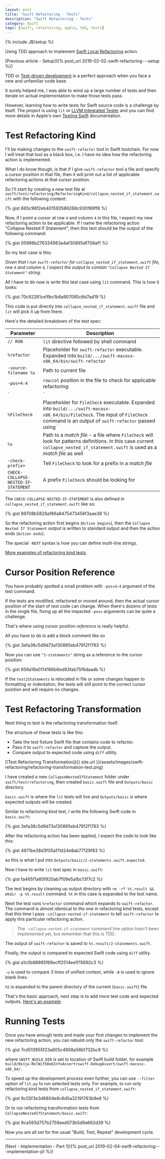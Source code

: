 ```yaml
---
layout: post
title: "Swift Refactoring - Tests"
description: "Swift Refactoring - Tests"
category: Swift
tags: [swift, refactoring, apple, tdd, tests]
---
```

{% include JB/setup %}

Using TDD approach to implement [Swift Local Refactoring](https://swift.org/blog/swift-local-refactoring/) action.

<!--more-->

[Previous article - Setup]({% post_url 2019-02-02-swift-refactoring---setup %})

TDD or [Test-driven development](https://en.wikipedia.org/wiki/Test-driven_development) is a perfect approach when you face a new and unfamiliar code base.

It surely helped me, I was able to wind up a large number of tests and then iterate on actual implementation to make those tests pass.

However, learning how to write tests for Swift source code is a challenge by itself.
The project is using `lit` or [LLVM Integrated Tester](https://llvm.org/docs/CommandGuide/lit.html) and you can find more details in Apple's own [Testing Swift](https://github.com/apple/swift/blob/80ce2c3f25b47afb22119ba4510421d46b45dec3/docs/Testing.md#using-litpy) documentation.

# Test Refactoring Kind

I'll be making changes to the `swift-refactor` tool in Swift toolchain.
For now I will treat that tool as a black box, i.e. I have no idea how the refactoring action is implemented.

What I do know though, is that if I give `swift-refactor` tool a file and specify a cursor position in that file, then it will print out a list of applicable refactoring actions at that cursor position.

So I'll start by creating a new test file at `swift/test/refactoring/RefactoringKind/collapse_nested_if_statement.swift` with the following content:

{% gist 665c96f2eb401593586268c930f89ff8 %}

Now, if I point a cursor at row `4` and column `4` in this file, I expect my new refactoring action to be applicable.
If I name the refactoring action "Collapse Nested If Statement", then this text should be the output of the following command:

{% gist 05998b276334983a4af30895df706af1 %}

So my test case is this:

_Given that I run `swift-refactor` for `collapse_nested_if_statement.swift` file, row `4` and column `4`,
I expect the output to contain `"Collapse Nested If Statement"` string._

All I have to do now is write this test case using `lit` command.
This is how it looks:

{% gist 70c92261ce1fbc1b6a907085c6d7ad19 %}

This code is put directly into `collapse_nested_if_statement.swift` file and `lit` will pick it up from there.

Here's the detailed breakdown of the test spec:

| Parameter                            | Description                                                                                                                                                                                  |
| ------------------------------------ | -------------------------------------------------------------------------------------------------------------------------------------------------------------------------------------------- |
| `// RUN`                             | `lit` directive followed by shell command                                                                                                                                                    |
| `%refactor`                          | Placeholder for `swift-refactor` executable. Expanded into `build/.../swift-macosx-x86_64/bin/swift-refactor`                                                                                |
| `-source-filename %s`                | Path to current file                                                                                                                                                                         |
| `-pos=4:4`                           | `row`:`col` position in the file to check for applicable refactoring                                                                                                                         |
| `|`                                  | Just a shell pipeline command                                                                                                                                                                |
| `%FileCheck`                         | Placeholder for `FileCheck` executable. Expanded into `build/.../swift-macosx-x86_64/bin/FileCheck`. The input of `FileCheck` command is an output of `swift-refactor` passed using `|` pipe |
| `%s`                                 | Path to a _match file_ - a file where `FileCheck` will look for patterns definitions. In this case current `collapse_nested_if_statement.swift` is used as a _match file_ as well            |
| `-check-prefix=`                     | Tell `FileCheck` to look for a prefix in a _match file_                                                                                                                                      |
| `CHECK-COLLAPSE-NESTED-IF-STATEMENT` | A prefix `FileCheck` should be looking for                                                                                                                                                   |

The `CHECK-COLLAPSE-NESTED-IF-STATEMENT` is also defined in `collapse_nested_if_statement.swift` like so:

{% gist 89708b5826af86a8475473456f3aae38 %}

So the refactoring action first begins (`Action begins`), then the `Collapse Nested If Statement` output is written to standard output and then the action ends (`Action ends`).

The special `-NEXT` syntax is how you can define multi-line strings.

[More examples of refactoring kind tests](https://github.com/mgrebenets/swift/blob/feature/collapse-nested-if-statements/test/refactoring/RefactoringKind/collapse_nested_if_statement.swift).

# Cursor Position Reference

You have probably spotted a small problem with `-pos=4:4` argument of the test command.

If the tests are modified, refactored or moved around, then the actual cursor position of the start of test code can change.
When there's dozens of tests in the single file, fixing up all the impacted `-pos=` arguments can be quite a challenge.

That's where using cursor position _reference_ is really helpful.

All you have to do is add a block comment like so

{% gist 3efa36c5d9d73a130895eb47912f1763 %}

Now you can use `"2-statements"` string as a reference to the cursor position:

{% gist 659a19a0114166b6ed93fab75f6daadb %}

If the `test2Statements` is relocated in file or some changes happen to formatting or indentation, the tests will still point to the correct cursor position and will require no changes.

# Test Refactoring Transformation

Next thing to test is the refactoring transformation itself.

The structure of these tests is like this:

- Take the test fixture Swift file that contains code to refactor.
- Pass it to `swift-refactor` and capture the output.
- Compare output to expected code using `diff` utility.

![Test Refactoring Transformation]({{ site.url }}/assets/images/swift-refactoring/refactoring-transformation-test.png)

I have created a new `CollapseNestedIfStatement` folder under `swift/test/refactoring`, then created `basic.swift` file and `Outputs/basic` directory.

`basic.swift` is where the `lit` tests will live and `Outputs/basic` is where expected outputs will be created.

Similar to refactoring kind test, I write the following Swift code in `basic.swift`:

{% gist 3efa36c5d9d73a130895eb47912f1763 %}

After the refactoring action has been applied, I expect the code to look like this:

{% gist 4971be38d3f05a111d24e8ab77129f83 %}

so this is what I put into `Outputs/basic/2-statements.swift.expected`.

Now I have to write `lit` test spec in `basic.swift`:

{% gist fa465f1a60f920ab7f09e5a1bc13f7c2 %}

The test begins by cleaning up output directory with `rm -rf %t.result && mkdir -p %t.result` command. `%t` in this case is expanded to the test name.

Next the test runs `%refactor` command which expands to `swift-refactor`. The command is almost identical to the one in refactoring kind tests, except that this time I pass `-collapse-nested-if-statement` to tell `swift-refactor` to apply this particular refactoring action.

> The `-collapse-nested-if-statement` command line option hasn't been implemented yet, but remember that this is TDD.

The output of `swift-refactor` is saved to `%t.result/2-statements.swift`.

Finally, the output is compared to expected Swift code using `diff` utility.

{% gist a1c0b88865f68ecff2514ee1f15692c3 %}

`-u` is used to compare 3 lines of unified context, while `-B` is used to ignore blank lines.

`%S` is expanded to the parent directory of the current (`basic.swift`) file.

That's the basic approach, next step is to add more test code and expected outputs. [Here's an example](https://github.com/mgrebenets/swift/tree/feature/collapse-nested-if-statements/test/refactoring/CollapseNestedIfStatement).

# Running Tests

Once you have enough tests and made your first changes to implement the new refactoring action, you can rebuild only the `swift-refactor` tool:

{% gist 7cd513955f23a605c4908a56bf732bc9 %}

where `SWIFT_BUILD_DIR` is set to location of Swift build folder, for example `build/Ninja-RelWithDebInfoAssert+swift-DebugAssert/swift-macosx-x86_64/`.

To speed up the development process even further, you can use `--filter` option of `lit.py` to run selected tests only.
For example, to run only refactoring kind tests from `collapse_nested_if_statement.swift`:

{% gist 9c55f3e3d6804e8c6d5a32191763b9e8 %}

Or to run refactoring transformation tests from `CollapseNestedIfStatement/basic.swift`:

{% gist 9ca593d757b2759aed073b5d9a662d39 %}

Now you are all set for the usual "Build, Test, Repeat" development cycle.

---

[Next - Implementation - Part 1]({% post_url 2019-02-04-swift-refactoring---implementation-p1 %})
